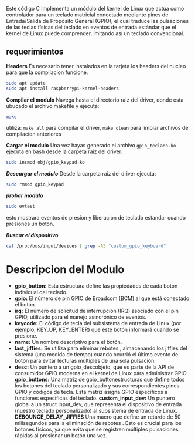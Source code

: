 Este código C implementa un módulo del kernel de Linux que actúa como controlador para un teclado matricial conectado mediante pines de Entrada/Salida de Propósito General (GPIO), el cual traduce las pulsaciones de las teclas físicas del teclado en eventos de entrada estándar que el kernel de Linux puede comprender, imitando así un teclado convencional.

## requerimientos
**Headers**
Es necesario tener instalados en la tarjeta los headers del nucleo para que la compilacion funcione.
```bash
sudo apt update
sudo apt install raspberrypi-kernel-headers
```
**Compilar el modulo**
Navega hasta el directorio raiz del driver, donde esta ubucado el archivo makefile y ejecuta:
```bash
make
```

utiliza: ```make all``` para compilar el driver, ```make clean``` para limpiar archivos de compilacion anteriores


**Cargar el modulo**
Una vez hayas generado el archivo ```gpio_teclado.ko``` ejecuta en bash desde la carpeta raiz del driver:
```bash
sudo insmod obj/gpio_keypad.ko
```
***Descargar el modulo***
Desde la carpeta raiz del driver ejecuta:
```bash
sudo rmmod gpio_keypad
```

***probar modulo***
```bash
sudo evtest
```
esto mostrara eventos de presion y liberacion de teclado estandar cuando presiones un  boton.

***Buscar el dispositivo***
```bash
cat /proc/bus/input/devices | grep -A5 "custom_gpio_keyboard"
```

# Descripcion del Modulo
- **gpio_button:** Esta estructura define las propiedades de cada botón individual del teclado.
- **gpio:** El número de pin GPIO de Broadcom (BCM) al que está conectado el botón.
- **irq:** El número de solicitud de interrupción (IRQ) asociado con el pin GPIO, utilizado para el manejo asincrónico de eventos.
- **keycode:** El código de tecla del subsistema de entrada de Linux (por ejemplo, KEY_UP, KEY_ENTER) que este botón informará cuando se presione.
- **name:** Un nombre descriptivo para el botón.
- **last_jiffies:** Se utiliza para eliminar rebotes , almacenando los jiffies del sistema (una medida de tiempo) cuando ocurrió el último evento de botón para evitar lecturas múltiples de una sola pulsación.
- **desc:** Un puntero a un gpio_descobjeto, que es parte de la API de consumidor GPIO moderna en el kernel de Linux para administrar GPIO.
**gpio_buttons:** Una matriz de gpio_buttonestructuras que define todos los botones del teclado personalizado y sus correspondientes pines GPIO y códigos de tecla. Esta matriz asigna GPIO específicos a funciones específicas del teclado.
**custom_input_dev:** Un puntero global a un struct input_dev, que representa el dispositivo de entrada (nuestro teclado personalizado) al subsistema de entrada de Linux.
**DEBOUNCE_DELAY_JIFFIES** Una macro que define un retardo de 50 milisegundos para la eliminación de rebotes . Esto es crucial para los botones físicos, ya que evita que se registren múltiples pulsaciones rápidas al presionar un botón una vez.